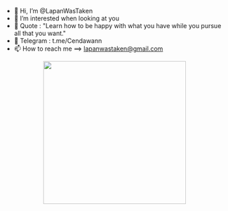 - 👋 Hi, I’m @LapanWasTaken
- 👀 I’m interested when looking at you 
- 🍃 Quote : "Learn how to be happy with what you have while you pursue all that you want."
- 💬 Telegram : t.me/Cendawann 
- 📫 How to reach me ==> lapanwastaken@gmail.com 
<html>
  <head>
    <center>
<img src="https://i.ibb.co/Tm9k8Fd/cute-anime-girl-4k.jpg" width="325px" height="325px"</img><center>
  </head>
    </center>
    </html>
<!---
LapanWasTaken/About-Myself is a ✨ special ✨ repository because its `README.md` (this file) appears on your GitHub profile.
You can click the Preview link to take a look at your changes.
--->
